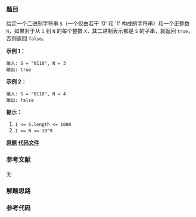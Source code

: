 ### 题目
给定一个二进制字符串 `S`（一个仅由若干 '0' 和 '1' 构成的字符串）和一个正整数 `N`，如果对于从 `1` 到 `N` 的每个整数
`X`，其二进制表示都是 `S` 的子串，就返回 `true`，否则返回 `false`。



**示例 1：**

    
    
    输入: S = "0110", N = 3
    输出: true
    

**示例 2：**

    
    
    输入: S = "0110", N = 4
    输出: false
    



**提示：**

  1. `1 <= S.length <= 1000`
  2. `1 <= N <= 10^9`

 **[原题](https://leetcode-cn.com/problems/binary-string-with-substrings-representing-1-to-n/)**    **[代码文件]()**


### 参考文献
无

### 解题思路




### 参考代码

```go


```




